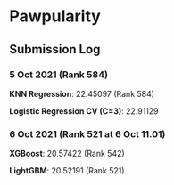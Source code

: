 # Pawpularity

## Submission Log

### 5 Oct 2021 (Rank 584)

**KNN Regression**: 22.45097 (Rank 584)

**Logistic Regression CV (C=3)**: 22.91129

### 6 Oct 2021 (Rank 521 at 6 Oct 11.01)

**XGBoost**: 20.57422 (Rank 542)

**LightGBM**: 20.52191 (Rank 521)

